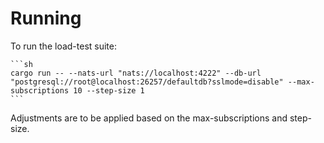 # Running

To run the load-test suite:

    ```sh
    cargo run -- --nats-url "nats://localhost:4222" --db-url "postgresql://root@localhost:26257/defaultdb?sslmode=disable" --max-subscriptions 10 --step-size 1
    ```

Adjustments are to be applied based on the max-subscriptions and step-size.
